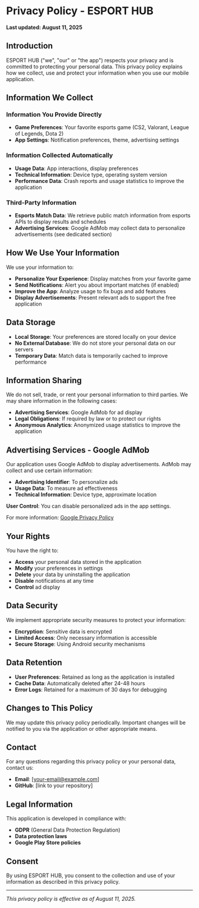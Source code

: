 # Privacy Policy - ESPORT HUB

**Last updated: August 11, 2025**

## Introduction

ESPORT HUB ("we", "our" or "the app") respects your privacy and is committed to protecting your personal data. This privacy policy explains how we collect, use and protect your information when you use our mobile application.

## Information We Collect

### Information You Provide Directly
- **Game Preferences**: Your favorite esports game (CS2, Valorant, League of Legends, Dota 2)
- **App Settings**: Notification preferences, theme, advertising settings

### Information Collected Automatically
- **Usage Data**: App interactions, display preferences
- **Technical Information**: Device type, operating system version
- **Performance Data**: Crash reports and usage statistics to improve the application

### Third-Party Information
- **Esports Match Data**: We retrieve public match information from esports APIs to display results and schedules
- **Advertising Services**: Google AdMob may collect data to personalize advertisements (see dedicated section)

## How We Use Your Information

We use your information to:
- **Personalize Your Experience**: Display matches from your favorite game
- **Send Notifications**: Alert you about important matches (if enabled)
- **Improve the App**: Analyze usage to fix bugs and add features
- **Display Advertisements**: Present relevant ads to support the free application

## Data Storage

- **Local Storage**: Your preferences are stored locally on your device
- **No External Database**: We do not store your personal data on our servers
- **Temporary Data**: Match data is temporarily cached to improve performance

## Information Sharing

We do not sell, trade, or rent your personal information to third parties. We may share information in the following cases:

- **Advertising Services**: Google AdMob for ad display
- **Legal Obligations**: If required by law or to protect our rights
- **Anonymous Analytics**: Anonymized usage statistics to improve the application

## Advertising Services - Google AdMob

Our application uses Google AdMob to display advertisements. AdMob may collect and use certain information:

- **Advertising Identifier**: To personalize ads
- **Usage Data**: To measure ad effectiveness
- **Technical Information**: Device type, approximate location

**User Control**: You can disable personalized ads in the app settings.

For more information: [Google Privacy Policy](https://policies.google.com/privacy)

## Your Rights

You have the right to:
- **Access** your personal data stored in the application
- **Modify** your preferences in settings
- **Delete** your data by uninstalling the application
- **Disable** notifications at any time
- **Control** ad display

## Data Security

We implement appropriate security measures to protect your information:
- **Encryption**: Sensitive data is encrypted
- **Limited Access**: Only necessary information is accessible
- **Secure Storage**: Using Android security mechanisms

## Data Retention

- **User Preferences**: Retained as long as the application is installed
- **Cache Data**: Automatically deleted after 24-48 hours
- **Error Logs**: Retained for a maximum of 30 days for debugging

## Changes to This Policy

We may update this privacy policy periodically. Important changes will be notified to you via the application or other appropriate means.

## Contact

For any questions regarding this privacy policy or your personal data, contact us:

- **Email**: [your-email@example.com]
- **GitHub**: [link to your repository]

## Legal Information

This application is developed in compliance with:
- **GDPR** (General Data Protection Regulation)
- **Data protection laws**
- **Google Play Store policies**

## Consent

By using ESPORT HUB, you consent to the collection and use of your information as described in this privacy policy.

---

*This privacy policy is effective as of August 11, 2025.*
